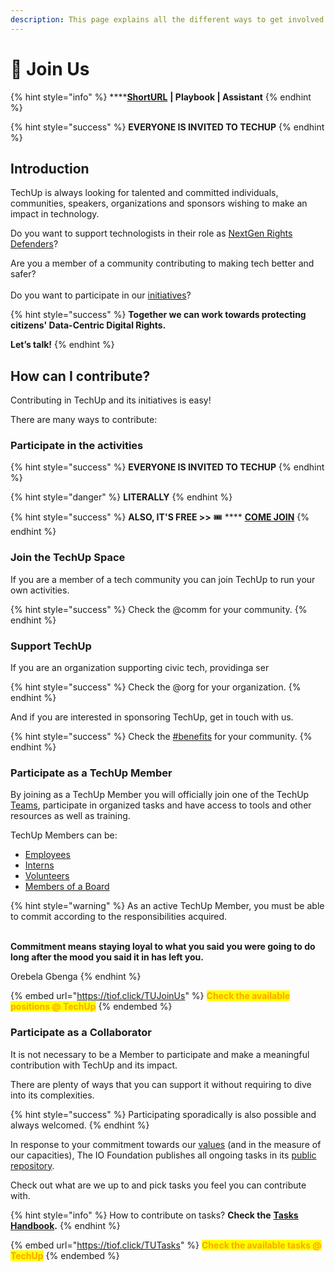 ```yaml
---
description: This page explains all the different ways to get involved with TechUp.
---
```


# 🚧 Join Us

{% hint style="info" %}
****[**ShortURL**](https://tiof.click/TUJoinUs) **| Playbook | Assistant**
{% endhint %}

{% hint style="success" %}
**EVERYONE IS INVITED TO TECHUP**
{% endhint %}

## Introduction

TechUp is always looking for talented and committed individuals, communities, speakers, organizations and sponsors wishing to make an impact in technology.

Do you want to support technologists in their role as [NextGen Rights Defenders](https://tiof.click/TIOFNextGen)?

Are you a member of a community contributing to making tech better and safer?\
\
Do you want to participate in our [initiatives](https://tiof.click/TIOFInitiatives)?

{% hint style="success" %}
**Together we can work towards protecting citizens' Data-Centric Digital Rights.**

**Let’s talk!**
{% endhint %}

## How can I contribute?

Contributing in TechUp and its initiatives is easy!

There are many ways to contribute:

### Participate in the activities

{% hint style="success" %}
**EVERYONE IS INVITED TO TECHUP**
{% endhint %}

{% hint style="danger" %}
**LITERALLY**
{% endhint %}

{% hint style="success" %}
**ALSO, IT'S FREE  >>** :tickets: **** [**COME JOIN**](https://tiof.click/TechUp)
{% endhint %}

### Join the TechUp Space

If you are a member of a tech community you can join TechUp to run your own activities.

{% hint style="success" %}
Check the @comm for your community.
{% endhint %}

### Support TechUp

If you are an organization supporting civic tech, providinga ser

{% hint style="success" %}
Check the @org for your organization.
{% endhint %}



And if you are interested in sponsoring TechUp, get in touch with us.





{% hint style="success" %}
Check the [#benefits](../stakeholders/communities/#benefits "mention") for your community.
{% endhint %}

### Participate as a TechUp Member

By joining as a TechUp Member you will officially join one of the TechUp [Teams](broken-reference), participate in organized tasks and have access to tools and other resources as well as training.

TechUp Members can be:

* [Employees](https://tiof.click/TIOFOrgChartDocs#employees)
* [Interns](https://tiof.click/TIOFOrgChartDocs#interns)
* [Volunteers](https://tiof.click/TIOFOrgChartDocs#volunteers)
* [Members of a Board](https://tiof.click/TIOFOrgChartDocs#members-of-a-board)

{% hint style="warning" %}
As an active TechUp Member, you must be able to commit according to the responsibilities acquired.

\
**Commitment means staying loyal to what you said you were going to do long after the mood you said it in has left you.**

Orebela Gbenga
{% endhint %}



{% embed url="https://tiof.click/TUJoinUs" %}
<mark style="color:orange;">**Check the available positions @ TechUp**</mark>
{% endembed %}



### Participate as a Collaborator

It is not necessary to be a Member to participate and make a meaningful contribution with TechUp and its impact.

There are plenty of ways that you can support it without requiring to dive into its complexities.

{% hint style="success" %}
Participating sporadically is also possible and always welcomed.
{% endhint %}

In response to your commitment towards our [values](https://tiof.click/TIOFValues) (and in the measure of our capacities), The IO Foundation publishes all ongoing tasks in its [public repository](https://tiof.click/TURepo).

Check out what are we up to and pick tasks you feel you can contribute with.

{% hint style="info" %}
How to contribute on tasks? **Check the** [**Tasks Handbook**](../operations/handbooks/tasks.md)**.**
{% endhint %}

{% embed url="https://tiof.click/TUTasks" %}
<mark style="color:orange;">**Check the available tasks @ TechUp**</mark>
{% endembed %}

